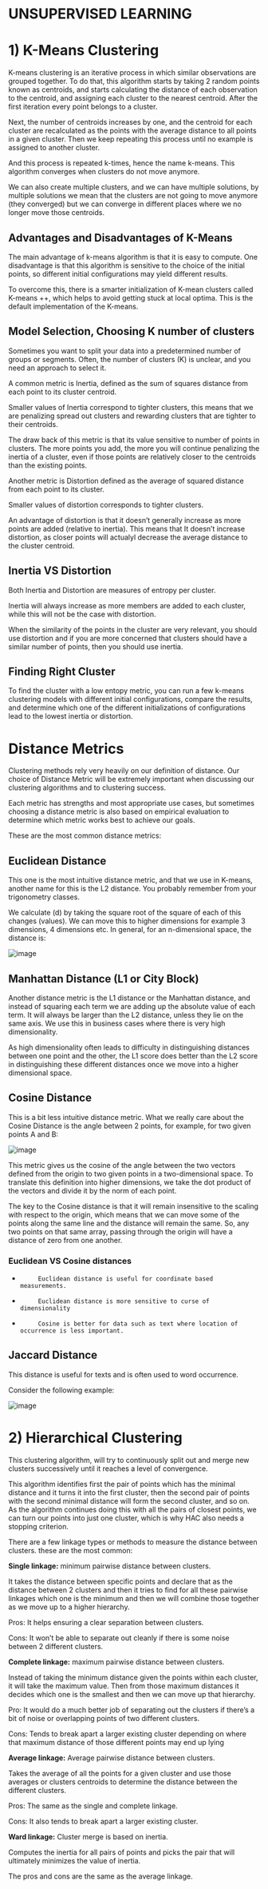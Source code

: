 # UNSUPERVISED LEARNING

# 1) K-Means Clustering

K-means clustering is an iterative process in which similar observations are grouped together. To do that, this algorithm starts by taking 2 random points known as centroids, and starts calculating the distance of each observation to the centroid, and assigning each cluster to the nearest centroid. After the first iteration every point belongs to a cluster.

Next, the number of centroids increases by one, and the centroid for each cluster are recalculated as the points with the average distance to all points in a given cluster. Then we keep repeating this process until no example is assigned to another cluster. 

And this process is repeated k-times, hence the name k-means. This algorithm converges when clusters do not move anymore.

We can also create multiple clusters, and we can have multiple solutions, by multiple solutions we mean that the clusters are not going to move anymore (they converged) but we can converge in different places where we no longer move those centroids.

## Advantages and Disadvantages of K-Means  

The main advantage of k-means algorithm is that it is easy to compute. One disadvantage is that this algorithm is sensitive to the choice of the initial points, so different initial configurations may yield different results. 

To overcome this, there is a smarter initialization of K-mean clusters called K-means ++, which helps to avoid getting stuck at local optima. This is the default implementation of the K-means.     

## Model Selection, Choosing K number of clusters

Sometimes you want to split your data into a predetermined number of groups or segments. Often, the number of clusters (K) is unclear, and you need an approach to select it.

A common metric is Inertia, defined as the sum of squares distance from each point to its cluster centroid.

Smaller values of Inertia correspond to tighter clusters, this means that we are penalizing spread out clusters and rewarding clusters that are tighter to their centroids.

The draw back of this metric is that its value sensitive to number of points in clusters. The more points you add, the more you will continue penalizing the inertia of a cluster, even if those points are relatively closer to the centroids than the existing points. 

Another metric is Distortion defined as the average of squared distance from each point to its cluster.

Smaller values of distortion corresponds to tighter clusters.

An advantage of distortion is that it doesn’t generally increase as more points are added (relative to inertia). This means that It doesn’t increase distortion, as closer points will actualyl decrease the average distance to the cluster centroid.

## Inertia VS Distortion 

Both Inertia and Distortion are measures of entropy per cluster.

Inertia will always increase as more members are added to each cluster, while this will not be the case with distortion. 

When the similarity of the points in the cluster are very relevant, you should use distortion and if you are more concerned that clusters should have a similar number of points, then you should use inertia.     

## Finding Right Cluster

To find the cluster with a low entopy metric, you can run a few k-means clustering models with different initial configurations, compare the results, and determine which one of the different initializations of configurations lead to the lowest inertia or distortion.

# Distance Metrics

Clustering methods rely very heavily on our definition of distance. Our choice of Distance Metric will be extremely important when discussing our clustering algorithms and to clustering success. 

Each metric has strengths and most appropriate use cases, but sometimes choosing a distance metric is also based on empirical evaluation to determine which metric works best to achieve our goals. 

These are the most common distance metrics:   

## Euclidean Distance

This one is the most intuitive distance metric, and that we use in K-means, another name for this is the L2 distance. You probably remember from your trigonometry classes.

We calculate (d) by taking the square root of the square of each of this changes (values). We can move this to higher dimensions for example 3 dimensions, 4 dimensions etc.  In general, for an n-dimensional space, the distance is: 

![image](https://user-images.githubusercontent.com/102208095/192229961-fa958098-2d69-44f1-b8f1-a1971a9d0f07.png)


## Manhattan Distance (L1 or City Block)

Another distance metric is the L1 distance or the Manhattan distance, and instead of squaring each term we are adding up the absolute value of each term. It will always be larger than the L2 distance, unless they lie on the same axis. We use this in business cases where there is very high dimensionality.  

As high dimensionality often leads to difficulty in distinguishing distances between one point and the other, the L1 score does better than the L2 score in distinguishing these different distances once we move into a higher dimensional space. 

## Cosine Distance

This is a bit less intuitive distance metric. What we really care about the Cosine Distance is the angle between 2 points, for example, for two given points A and B:

![image](https://user-images.githubusercontent.com/102208095/192230164-e33ff5b9-b133-4ec4-9fa6-738c51541878.png)

This metric gives us the cosine of the angle between the two vectors defined from the origin to two given points in a two-dimensional space. To translate this definition into higher dimensions, we take the dot product of the vectors and divide it by the norm of each point.

The key to the Cosine distance is that it will remain insensitive to the scaling with respect to the origin, which means that we can move some of the points along the same line and the distance will remain the same. So, any two points on that same array, passing through the origin will have a distance of zero from one another. 

### Euclidean VS Cosine distances

-          Euclidean distance is useful for coordinate based measurements.

-          Euclidean distance is more sensitive to curse of dimensionality

-          Cosine is better for data such as text where location of occurrence is less important. 

## Jaccard Distance

This distance is useful for texts and is often used to word occurrence. 

Consider the following example: 

![image](https://user-images.githubusercontent.com/102208095/192230338-36edda24-be45-496c-90f4-0494b18b132c.png)

# 2) Hierarchical Clustering

This clustering algorithm, will try to continuously split out and merge new clusters successively until it reaches a level of convergence. 

This algorithm identifies first the pair of points which has the minimal distance and it turns it into the first cluster, then the second pair of points with the second minimal distance will form the second cluster, and so on. As the algorithm continues doing this with all the pairs of closest points, we can turn our points into just one cluster, which is why HAC also needs a stopping criterion.

There are a few linkage types or methods to measure the distance between clusters. these are the most common:

**Single linkage:** minimum pairwise distance between clusters.

It takes the distance between specific points and declare that as the distance between 2 clusters and then it tries to find for all these pairwise linkages which one is the minimum and then we will combine those together as we move up to a higher hierarchy. 

Pros: It helps ensuring a clear separation between clusters.  

Cons: It won’t be able to separate out cleanly if there is some noise between 2 different clusters. 

**Complete linkage:** maximum pairwise distance between clusters. 

Instead of taking the minimum distance given the points within each cluster, it will take the maximum value. Then from those maximum distances it decides which one is the smallest and then we can move up that hierarchy. 

Pro: It would do a much better job of separating out the clusters if there’s a bit of noise or overlapping points of two different clusters.

Cons: Tends to break apart a larger existing cluster depending on where that maximum distance of those different points may end up lying  

**Average linkage:** Average pairwise distance between clusters. 

Takes the average of all the points for a given cluster and use those averages or clusters centroids to determine the distance between the different clusters. 

Pros: The same as the single and complete linkage. 

Cons: It also tends to break apart a larger existing cluster. 

**Ward linkage:** Cluster merge is based on inertia.

Computes the inertia for all pairs of points and picks the pair that will ultimately minimizes the value of inertia.

The pros and cons are the same as the average linkage. 
